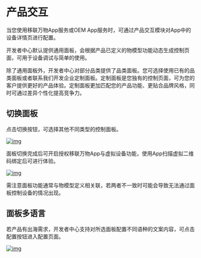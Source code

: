 # 产品交互

当您使用移联万物App服务或OEM App服务时，可通过产品交互模块对App中的设备详情页进行配置。

开发者中心默认提供通用面板，会根据产品已定义的物模型功能动态生成控制页面，可用于设备调试与简单的使用。

除了通用面板外，开发者中心对部分品类提供了品类面板。您可选择使用已有的品类面板或者联系我们开发企业定制面板。定制面板是您独有的控制页面，可为您的客户提供更好的产品体验。定制面板更加匹配您的产品功能、更贴合品牌风格，同时可通过差异个性化提高竞争力。

## 切换面板

点击切换按钮，可选择其他不同类型的控制面板。

<a data-fancybox title="img" href="/zh/deviceDevelop/creatproduct/interaction01.png">![img](/zh/deviceDevelop/creatproduct/interaction01.png)</a>

面板切换完成后可开启授权移联万物App与虚拟设备功能，使用App扫描虚拟二维码绑定后可进行体验。

<a data-fancybox title="img" href="/zh/deviceDevelop/creatproduct/interaction02.png">![img](/zh/deviceDevelop/creatproduct/interaction02.png)</a>

需注意面板功能通常与物模型定义相关联，若两者不一致时可能会导致无法通过面板控制设备的情况出现。

## 面板多语言

若产品有出海需求，开发者中心支持对所选面板配置不同语种的文案内容，可点击配置按钮进入配置页面。

<a data-fancybox title="img" href="/zh/deviceDevelop/creatproduct/interaction03.png">![img](/zh/deviceDevelop/creatproduct/interaction03.png)</a>
